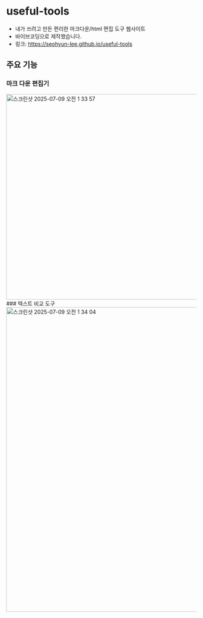 # useful-tools
- 내가 쓰려고 만든 편리한 마크다운/html 편집 도구 웹사이트
- 바이브코딩으로 제작했습니다.
- 링크: https://seohyun-lee.github.io/useful-tools

## 주요 기능
### 마크 다운 편집기
<img width="542" alt="스크린샷 2025-07-09 오전 1 33 57" src="https://github.com/user-attachments/assets/d3dc3dfb-803c-4178-bfc7-012e4f5f2039" />
### 텍스트 비교 도구
<img width="804" alt="스크린샷 2025-07-09 오전 1 34 04" src="https://github.com/user-attachments/assets/349dbba6-e040-478f-8a9f-ff10eef45840" />
